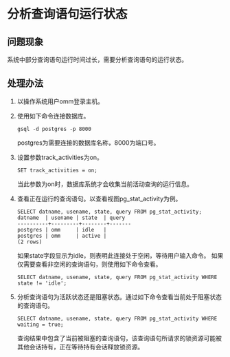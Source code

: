 # 分析查询语句运行状态

## 问题现象<a name="section4792154194213"></a>

系统中部分查询语句运行时间过长，需要分析查询语句的运行状态。

## 处理办法<a name="section1587514811424"></a>

1.  以操作系统用户omm登录主机。
2.  使用如下命令连接数据库。

    ```
    gsql -d postgres -p 8000
    ```

    postgres为需要连接的数据库名称，8000为端口号。

3.  设置参数track\_activities为on。

    ```
    SET track_activities = on;
    ```

    当此参数为on时，数据库系统才会收集当前活动查询的运行信息。

4.  查看正在运行的查询语句。以查看视图pg\_stat\_activity为例。

    ```
    SELECT datname, usename, state, query FROM pg_stat_activity; 
    datname  | usename | state  | query 
    ----------+---------+--------+-------
    postgres | omm     | idle   | 
    postgres | omm     | active | 
    (2 rows) 
    ```

    如果state字段显示为idle，则表明此连接处于空闲，等待用户输入命令。 如果仅需要查看非空闲的查询语句，则使用如下命令查看。

    ```
    SELECT datname, usename, state, query FROM pg_stat_activity WHERE state != 'idle';
    ```

5.  分析查询语句为活跃状态还是阻塞状态。通过如下命令查看当前处于阻塞状态的查询语句。

    ```
    SELECT datname, usename, state, query FROM pg_stat_activity WHERE waiting = true;
    ```

    查询结果中包含了当前被阻塞的查询语句，该查询语句所请求的锁资源可能被其他会话持有，正在等待持有会话释放锁资源。



